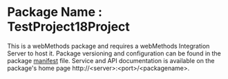 # Package Name : TestProject18Project
This is a webMethods package and requires a webMethods Integration Server to host it. Package versioning and configuration can be found in the package [manifest](./TestProject18Project/manifest.v3) file. Service and API documentation is available on the package's home page http://&lt;server&gt;:&lt;port&gt;/&lt;packagename>.